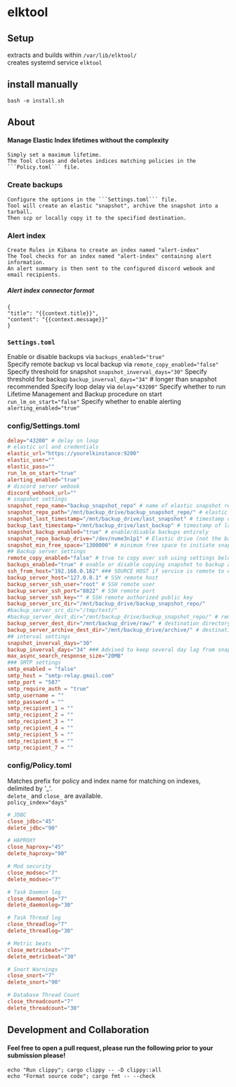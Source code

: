 # elktool

## Setup
extracts and builds within ```/var/lib/elktool/``` \
creates systemd service ```elktool```

## install manually
```shell
bash -e install.sh
```

## About
#### Manage Elastic Index lifetimes without the complexity
    Simply set a maximum lifetime.
    The Tool closes and deletes indices matching policies in the ```Policy.toml``` file.

### Create backups
    Configure the options in the ```Settings.toml``` file.
    Tool will create an elastic "snapshot", archive the snapshot into a tarball.
    Then scp or locally copy it to the specified destination.

### Alert index
    Create Rules in Kibana to create an index named "alert-index"
    The Tool checks for an index named "alert-index" containing alert information.
    An alert summary is then sent to the configured discord webook and email recipients.

##### Alert index connector format
```shell
{
"title": "{{context.title}}",
"content": "{{context.message}}"
}
```

### ```Settings.toml```
Enable or disable backups via ```backups_enabled="true"``` \
Specify remote backup vs local backup via ```remote_copy_enabled="false"``` \
Specify threshold for snapshot ```snapshot_inverval_days="30"```
Specify threshold for backup ```backup_inverval_days="34"``` # longer than snapshot recommended
Specify loop delay via ```delay="43200"```
Specify whether to run Lifetime Management and Backup procedure on start ```run_lm_on_start="false"```
Specify whether to enable alerting ```alerting_enabled="true"```

### config/Settings.toml
```toml
delay="43200" # delay on loop
# elastic url and credentials
elastic_url="https://yourelkinstance:9200"
elastic_user=""
elastic_pass=""
run_lm_on_start="true"
alerting_enabled="true"
# discord server webook
discord_webhook_url=""
# snapshot settings
snapshot_repo_name="backup_snapshot_repo" # name of elastic snapshot repo - DO NOT CHANGE
snapshot_repo_path="/mnt/backup_drive/backup_snapshot_repo/" # elastic repo path - update elasticsearch.yml
snapshot_last_timestamp="/mnt/backup_drive/last_snapshot" # timestamp of last snapshot
backup_last_timestamp="/mnt/backup_drive/last_backup" # timestamp of last backup
snapshot_backup_enabled="true" # enable/disable backups entirely
snapshot_repo_backup_drive="/dev/nvme3n1p1" # Elastic drive (not the backup drive, but the drive live elastic data is stored on)
snapshot_min_free_space="1300000" # minimum free space to initiate snapshot creation (1300000 = 1300GB)
## Backup server settings
remote_copy_enabled="false" # true to copy over ssh using settings below, false to copy locally to the same destination path
backups_enabled="true" # enable or disable copying snapshot to backup and archiving
ssh_from_host="192.168.0.162" ### SOURCE HOST if service is remote to elastic
backup_server_host="127.0.0.1" # SSH remote host
backup_server_ssh_user="root" # SSH remote user
backup_server_ssh_port="8822" # SSH remote port
backup_server_ssh_key="" # SSH remote authorized public key
backup_server_src_dir="/mnt/backup_drive/backup_snapshot_repo/"
#backup_server_src_dir="/tmp/test/"
#backup_server_dest_dir="/mnt/backup_drive/backup_snapshot_repo/" # remote
backup_server_dest_dir="/mnt/backup_drive/raw/" # destination directory for raw data pre-compression (destination for remote AND local)
backup_server_archive_dest_dir="/mnt/backup_drive/archive/" # destination directory for post-compression (destination for remote AND local)
## interval settings
snapshot_inverval_days="30"
backup_inverval_days="34" ### Advised to keep several day lag from snapshot backup, to allow time for the snapshot to finish
max_async_search_response_size="20MB"
### SMTP settings
smtp_enabled = "false"
smtp_host = "smtp-relay.gmail.com"
smtp_port = "587"
smtp_require_auth = "true"
smtp_username = ""
smtp_password = ""
smtp_recipient_1 = ""
smtp_recipient_2 = ""
smtp_recipient_3 = ""
smtp_recipient_4 = ""
smtp_recipient_5 = ""
smtp_recipient_6 = ""
smtp_recipient_7 = ""
```


### config/Policy.toml
Matches prefix for policy and index name for matching on indexes, delimited by '_'. \
```delete_``` and ```close_``` are available. \
```policy_index="days"```
```toml
# JDBC
close_jdbc="45"
delete_jdbc="90"

# HAPROXY
close_haproxy="45"
delete_haproxy="90"

# Mod security
close_modsec="7"
delete_modsec="7"

# Task Daemon log
close_daemonlog="7"
delete_daemonlog="30"

# Task Thread log
close_threadlog="7"
delete_threadlog="30"

# Metric beats
close_metricbeat="7"
delete_metricbeat="30"

# Snort Warnings
close_snort="7"
delete_snort="90"

# Database Thread Count
close_threadcount="7"
delete_threadcount="30"
```


## Development and Collaboration
#### Feel free to open a pull request, please run the following prior to your submission please!
    echo "Run clippy"; cargo clippy -- -D clippy::all
    echo "Format source code"; cargo fmt -- --check
